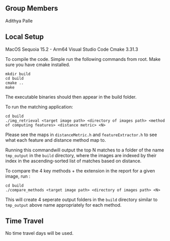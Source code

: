 ## Group Members
Adithya Palle

## Local Setup

MacOS Sequoia 15.2 - Arm64 
Visual Studio Code
Cmake 3.31.3

To compile the code. Simple run the following commands from root. Make sure you have cmake installed.
```
mkdir build
cd build
cmake ..
make
```

The executable binaries should then appear in the build folder.

To run the matching application:

```
cd build
./img_retrieval <target image path> <directory of images path> <method of computing features> <distance metric> <N>
```

Please see the maps in `distanceMetric.h` and `featureExtractor.h` to see what each feature
and distance method map to.

Running this commandwill output the top N matches to a folder of the name `tmp_output` in the `build` directory, where the images are indexed by their index in the ascending-sorted list of matches based on distance.

To compare the 4 key methods + the extension in the report for a given image, run :
```
cd build
./compare_methods <target image path> <directory of images path> <N>
```

This will create 4 seperate output folders in the `build` directory similar to `tmp_output` above name appropriately for each method.

## Time Travel

No time travel days will be used.

